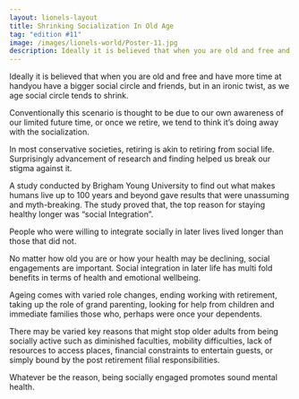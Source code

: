 ```yaml
---
layout: lionels-layout
title: Shrinking Socialization In Old Age
tag: "edition #11"
image: /images/lionels-world/Poster-11.jpg
description: Ideally it is believed that when you are old and free and have more time at handyou have a bigger social circle and friends, but in an ironic twist, as we age social circle tends to shrink.
---
```


Ideally it is believed that when you are old and free and have more time at handyou have a bigger social circle and friends, but in an ironic twist, as we age social circle tends to shrink.

Conventionally this scenario is thought to be due to our own awareness of our limited future time, or once we retire, we tend to think it’s doing away with the socialization.

In most conservative societies, retiring is akin to retiring from social life. Surprisingly advancement of research and finding helped us break our stigma against it.

A study conducted by Brigham Young University to find out what makes humans live up to 100 years and beyond gave results that were unassuming and myth-breaking. The study proved that, the top reason for staying healthy longer was “social Integration”.

People who were willing to integrate socially in later lives lived longer than those that did not.

No matter how old you are or how your health may be declining, social engagements are important. Social integration in later life has multi fold benefits in terms of health and emotional wellbeing.

Ageing comes with varied role changes, ending working with retirement, taking up the role of grand parenting, looking for help from children and immediate families those who, perhaps were once your dependents.

There may be varied key reasons that might stop older adults from being socially active such as diminished faculties, mobility difficulties, lack of resources to access places, financial constraints to entertain guests, or simply bound by the post retirement filial responsibilities.

Whatever be the reason, being socially engaged promotes sound mental health.